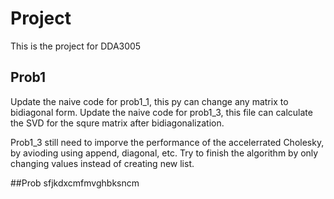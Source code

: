 # Project
This is the project for DDA3005
## Prob1
Update the naive code for prob1_1, this py can change any matrix to bidiagonal form.
Update the naive code for prob1_3, this file can calculate the SVD for the squre matrix after bidiagonalization. 

Prob1_3 still need to imporve the performance of the accelerrated Cholesky, by avioding using append, diagonal, etc. Try to finish the algorithm by only changing values instead of creating new list.

##Prob
sfjkdxcmfmvghbksncm
